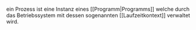ein Prozess ist eine Instanz eines [[Programm|Programms]] welche durch das Betriebssystem mit dessen sogenannten [[Laufzeitkontext]] verwaltet wird.